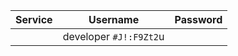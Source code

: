 | Service | Username | Password |
| ------- | -------- | -------- |
|            | developer  `#J!:F9Zt2`u|